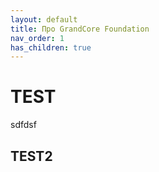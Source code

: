```yaml
---
layout: default
title: Про GrandCore Foundation
nav_order: 1
has_children: true
---
```



# TEST

sdfdsf

## TEST2